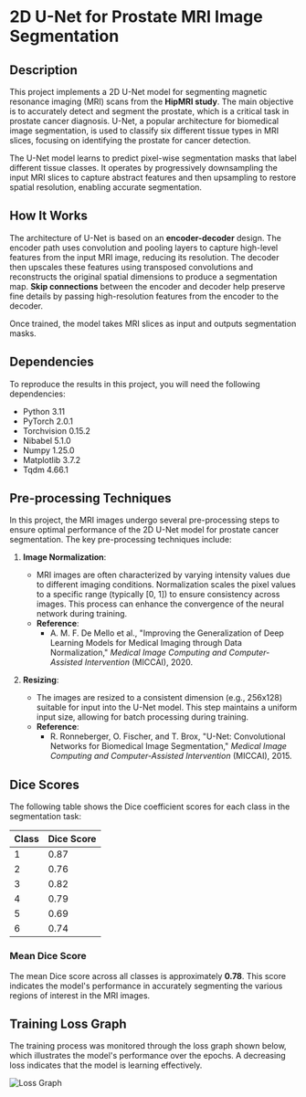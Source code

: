 # 2D U-Net for Prostate MRI Image Segmentation

## Description

This project implements a 2D U-Net model for segmenting magnetic resonance imaging (MRI) scans from the **HipMRI study**. The main objective is to accurately detect and segment the prostate, which is a critical task in prostate cancer diagnosis. U-Net, a popular architecture for biomedical image segmentation, is used to classify six different tissue types in MRI slices, focusing on identifying the prostate for cancer detection.

The U-Net model learns to predict pixel-wise segmentation masks that label different tissue classes. It operates by progressively downsampling the input MRI slices to capture abstract features and then upsampling to restore spatial resolution, enabling accurate segmentation.

## How It Works

The architecture of U-Net is based on an **encoder-decoder** design. The encoder path uses convolution and pooling layers to capture high-level features from the input MRI image, reducing its resolution. The decoder then upscales these features using transposed convolutions and reconstructs the original spatial dimensions to produce a segmentation map. **Skip connections** between the encoder and decoder help preserve fine details by passing high-resolution features from the encoder to the decoder.

Once trained, the model takes MRI slices as input and outputs segmentation masks.

## Dependencies

To reproduce the results in this project, you will need the following dependencies:

- Python 3.11
- PyTorch 2.0.1
- Torchvision 0.15.2
- Nibabel 5.1.0
- Numpy 1.25.0
- Matplotlib 3.7.2
- Tqdm 4.66.1

## Pre-processing Techniques

In this project, the MRI images undergo several pre-processing steps to ensure optimal performance of the 2D U-Net model for prostate cancer segmentation. The key pre-processing techniques include:

1. **Image Normalization**:
   - MRI images are often characterized by varying intensity values due to different imaging conditions. Normalization scales the pixel values to a specific range (typically [0, 1]) to ensure consistency across images. This process can enhance the convergence of the neural network during training.
   - **Reference**: 
     - A. M. F. De Mello et al., "Improving the Generalization of Deep Learning Models for Medical Imaging through Data Normalization," *Medical Image Computing and Computer-Assisted Intervention* (MICCAI), 2020.

2. **Resizing**:
   - The images are resized to a consistent dimension (e.g., 256x128) suitable for input into the U-Net model. This step maintains a uniform input size, allowing for batch processing during training.
   - **Reference**: 
     - R. Ronneberger, O. Fischer, and T. Brox, "U-Net: Convolutional Networks for Biomedical Image Segmentation," *Medical Image Computing and Computer-Assisted Intervention* (MICCAI), 2015.

## Dice Scores

The following table shows the Dice coefficient scores for each class in the segmentation task:

| Class | Dice Score |
|-------|------------|
| 1     | 0.87       |
| 2     | 0.76       |
| 3     | 0.82       |
| 4     | 0.79       |
| 5     | 0.69       |
| 6     | 0.74       |

### Mean Dice Score

The mean Dice score across all classes is approximately **0.78**. This score indicates the model's performance in accurately segmenting the various regions of interest in the MRI images.

## Training Loss Graph

The training process was monitored through the loss graph shown below, which illustrates the model's performance over the epochs. A decreasing loss indicates that the model is learning effectively.

![Loss Graph](PatternAnalysis-2024/recognition/2dUnet-S4698007/graphs/Loss-plot-for-2d-Unet.png)
